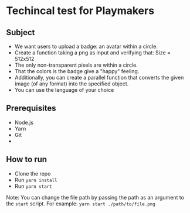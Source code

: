 # Techincal test for Playmakers

## Subject

- We want users to upload a badge: an avatar within a circle.
- Create a function taking a png as input and verifying that:
Size = 512x512
- The only non-transparent pixels are within a circle.
- That the colors is the badge give a "happy" feeling.
- Additionally, you can create a parallel function that converts the given image (of any format) into the specified object.
- You can use the language of your choice

## Prerequisites

- Node.js
- Yarn
- Git
- 
## How to run

- Clone the repo
- Run `yarn install`
- Run `yarn start`

Note: You can change the file path by passing the path as an argument to the `start` script. For example: `yarn start ./path/to/file.png`


